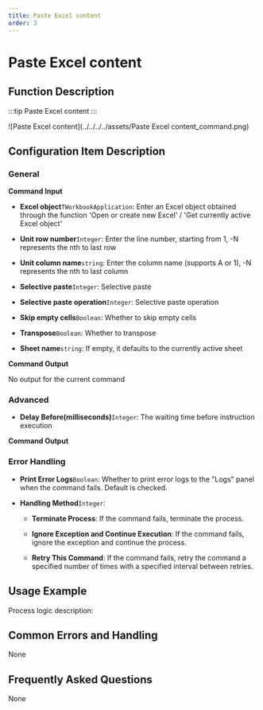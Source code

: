 ```yaml
---
title: Paste Excel content
order: 3
---
```


# Paste Excel content

## Function Description

:::tip 
Paste Excel content
:::

![Paste Excel content](../../../../assets/Paste Excel content_command.png)

## Configuration Item Description

### General

**Command Input**

- **Excel object**`TWorkbookApplication`: Enter an Excel object obtained through the function 'Open or create new Excel' / 'Get currently active Excel object'

- **Unit row number**`Integer`: Enter the line number, starting from 1, -N represents the nth to last row

- **Unit column name**`string`: Enter the column name (supports A or 1), -N represents the nth to last column

- **Selective paste**`Integer`: Selective paste

- **Selective paste operation**`Integer`: Selective paste operation

- **Skip empty cells**`Boolean`: Whether to skip empty cells

- **Transpose**`Boolean`: Whether to transpose

- **Sheet name**`string`: If empty, it defaults to the currently active sheet


**Command Output**

No output for the current command

### Advanced

- **Delay Before(milliseconds)**`Integer`: The waiting time before instruction execution


**Command Output**

### Error Handling

- **Print Error Logs**`Boolean`: Whether to print error logs to the "Logs" panel when the command fails. Default is checked. 

- **Handling Method**`Integer`:

    - **Terminate Process**: If the command fails, terminate the process.

    - **Ignore Exception and Continue Execution**: If the command fails, ignore the exception and continue the process.

    - **Retry This Command**: If the command fails, retry the command a specified number of times with a specified interval between retries.

## Usage Example

Process logic description:

## Common Errors and Handling

None

## Frequently Asked Questions

None

